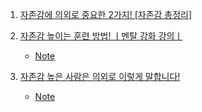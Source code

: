 1. [자존감에 의외로 중요한 2가지! [자존감 총정리]](https://youtu.be/bKQlWBuGXwE)

2. [자존감 높이는 훈련 방법! ㅣ멘탈 강화 강의ㅣ](https://youtu.be/5kbkdaAZjOc)
    - [Note](./Note/자존감_높이는_훈련방법.md)

3. [자존감 높은 사람은 의외로 이렇게 말합니다!](https://youtu.be/V1E-LrwGVE8)
    - [Note](./Note/자존감_높은_사람은_의외로_이렇게_말합니다.md)